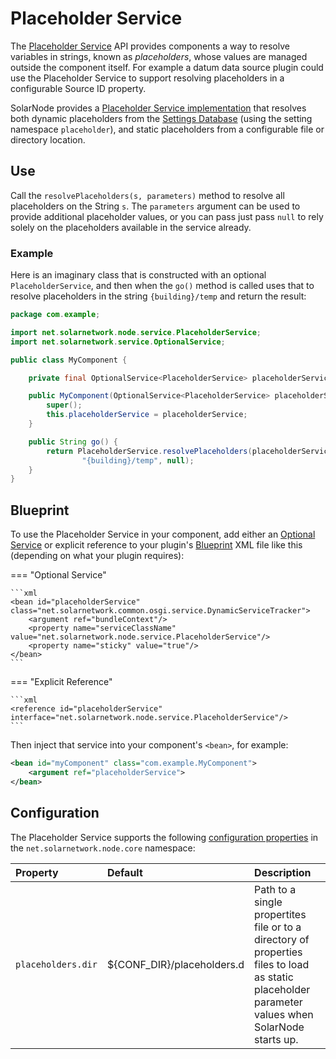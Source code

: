 # Placeholder Service

The [Placeholder Service][PlaceholderService] API provides components a way to resolve variables in
strings, known as _placeholders_, whose values are managed outside the component itself. For example
a datum data source plugin could use the Placeholder Service to support resolving placeholders in a
configurable Source ID property.

SolarNode provides a [Placeholder Service implementation][SettingsPlaceholderService] that resolves
both dynamic placeholders from the [Settings Database](settings-db.md) (using the setting namespace
`placeholder`), and static placeholders from a configurable file or directory location.

## Use

Call the `resolvePlaceholders(s, parameters)` method to resolve all placeholders on the String `s`.
The `parameters` argument can be used to provide additional placeholder values, or you can pass just
pass `null` to rely solely on the placeholders available in the service already.

### Example

Here is an imaginary class that is constructed with an optional `PlaceholderService`, and then when
the `go()` method is called uses that to resolve placeholders in the string `{building}/temp` and
return the result:

```java
package com.example;

import net.solarnetwork.node.service.PlaceholderService;
import net.solarnetwork.service.OptionalService;

public class MyComponent {

	private final OptionalService<PlaceholderService> placeholderService;

	public MyComponent(OptionalService<PlaceholderService> placeholderService) {
		super();
		this.placeholderService = placeholderService;
	}

	public String go() {
		return PlaceholderService.resolvePlaceholders(placeholderService,
				"{building}/temp", null);
	}
}
```

## Blueprint

To use the Placeholder Service in your component, add either an [Optional Service][OptionalService]
or explicit reference to your plugin's [Blueprint](../osgi/blueprint.md) XML file like this
(depending on what your plugin requires):

=== "Optional Service"

	```xml
	<bean id="placeholderService" class="net.solarnetwork.common.osgi.service.DynamicServiceTracker">
		<argument ref="bundleContext"/>
		<property name="serviceClassName" value="net.solarnetwork.node.service.PlaceholderService"/>
		<property name="sticky" value="true"/>
	</bean>
	```

=== "Explicit Reference"

	```xml
	<reference id="placeholderService" interface="net.solarnetwork.node.service.PlaceholderService"/>
	```

Then inject that service into your component's `<bean>`, for example:

```xml
<bean id="myComponent" class="com.example.MyComponent">
	<argument ref="placeholderService">
</bean>
```

## Configuration

The Placeholder Service supports the following [configuration
properties](../../users/configuration.md) in the `net.solarnetwork.node.core` namespace:

<div markdown="1" class="props-explicit-col-widths">

| Property | Default | Description |
|:---------|:--------|:------------|
| `placeholders.dir` | ${CONF_DIR}/placeholders.d | Path to a single propertites file or to a directory of properties files to load as static placeholder parameter values when SolarNode starts up. |

</div>


[OptionalService]: https://javadoc.io/doc/net.solarnetwork.common/net.solarnetwork.common/latest/net/solarnetwork/service/OptionalService.html
[PlaceholderService]: https://javadoc.io/doc/net.solarnetwork.node/net.solarnetwork.node/latest/net/solarnetwork/node/service/PlaceholderService.html
[SettingsPlaceholderService]: https://javadoc.io/doc/net.solarnetwork.node/net.solarnetwork.node/latest/net/solarnetwork/node/service/support/SettingsPlaceholderService.html
